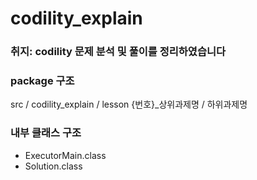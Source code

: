 # codility_explain

### 취지: codility 문제 분석 및 풀이를 정리하였습니다

### package 구조

src /
    codility_explain 
                     / lesson {번호}_상위과제명
                                               / 하위과제명

### 내부 클래스 구조
- ExecutorMain.class
- Solution.class
                                      
